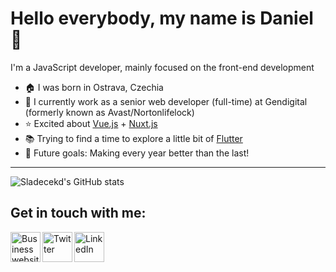 # Hello everybody, my name is Daniel 👋
I'm a JavaScript developer, mainly focused on the front-end development
- 🏠 I was born in Ostrava, Czechia
- 🏢 I currently work as a senior web developer (full-time) at Gendigital (formerly known as Avast/Nortonlifelock)
- ⭐ Excited about [Vue.js](https://vuejs.org) + [Nuxt.js](https://nuxtjs.org)
- 📚 Trying to find a time to explore a little bit of [Flutter](https://flutter.dev/)
- 🚀 Future goals: Making every year better than the last!

---
![Sladecekd's GitHub stats](https://github-readme-stats-custom-rust.vercel.app/api?username=sladecekd&count_private=true&show_icons=true&theme=github_dark&hide=contribs,starts,issues)

## Get in touch with me:
[<img align="left" alt="Business website" width="48px" height="48px" src="https://user-images.githubusercontent.com/35903069/154745316-c385fe46-d3d6-454e-abbc-0bca6a3a28da.svg" />](https://sladecekd.com)
[<img align="left" alt="Twitter" width="48px" height="48px" src="https://user-images.githubusercontent.com/35903069/154745314-501bc730-4835-44b5-b2a1-8a949a4bf380.svg" />](https://twitter.com/sladecek_daniel)
[<img align="left" alt="LinkedIn" width="48px" height="48px" src="https://user-images.githubusercontent.com/35903069/154746161-0573b8a7-3c21-4ca1-a462-9785ecfc4ad7.svg" />](https://cz.linkedin.com/in/danielsladecek)

